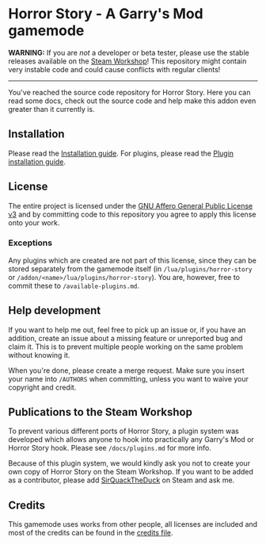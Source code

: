 # Horror Story - A Garry's Mod gamemode

**WARNING:** If you are *not* a developer or beta tester, please use the stable
releases available on the [Steam Workshop][workshop]! This repository might contain
very instable code and could cause conflicts with regular clients!

----

You've reached the source code repository for Horror Story. Here you can read
some docs, check out the source code and help make this addon even greater than
it currently is.

## Installation

Please read the [Installation guide](docs/installation.md).
For plugins, please read the [Plugin installation guide](docs/plugins.md).

## License

The entire project is licensed under the [GNU Affero General Public License v3](LICENSE)
and by committing code to this repository you agree to apply this license onto
your work.

### Exceptions

Any plugins which are created are not part of this license, since they can be
stored separately from the gamemode itself (in `/lua/plugins/horror-story` or
`/addon/<name>/lua/plugins/horror-story`). You are, however, free to commit these
to `/available-plugins.md`.

## Help development

If you want to help me out, feel free to pick up an issue or, if you have an
addition, create an issue about a missing feature or unreported bug and claim it.
This is to prevent multiple people working on the same problem without knowing it.

When you're done, please create a merge request. Make sure you insert your name
into `/AUTHORS` when committing, unless you want to waive your copyright and
credit.

## Publications to the Steam Workshop

To prevent various different ports of Horror Story, a plugin system was developed
which allows anyone to hook into practically any Garry's Mod or Horror Story hook.
Please see `/docs/plugins.md` for more info.

Because of this plugin system, we would kindly ask you not to create your own
copy of Horror Story on the Steam Workshop. If you want to be added as a
contributor, please add [SirQuackTheDuck][steam-sirquack] on Steam and ask me.

## Credits

This gamemode uses works from other people, all licenses are included and most of
the credits can be found in the [credits file](resource/credits.md).


[steam-sirquack]: https://steamcommunity.com/id/roelof
[workshop]: http://steamcommunity.com/sharedfiles/filedetails/?id=124828021
